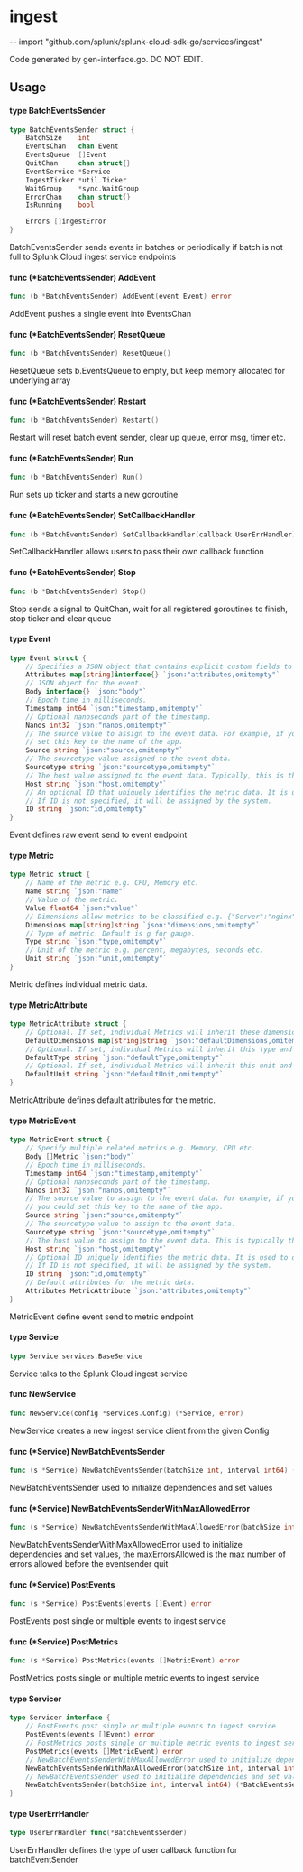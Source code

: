 # ingest
--
    import "github.com/splunk/splunk-cloud-sdk-go/services/ingest"

Code generated by gen-interface.go. DO NOT EDIT.

## Usage

#### type BatchEventsSender

```go
type BatchEventsSender struct {
	BatchSize    int
	EventsChan   chan Event
	EventsQueue  []Event
	QuitChan     chan struct{}
	EventService *Service
	IngestTicker *util.Ticker
	WaitGroup    *sync.WaitGroup
	ErrorChan    chan struct{}
	IsRunning    bool

	Errors []ingestError
}
```

BatchEventsSender sends events in batches or periodically if batch is not full
to Splunk Cloud ingest service endpoints

#### func (*BatchEventsSender) AddEvent

```go
func (b *BatchEventsSender) AddEvent(event Event) error
```
AddEvent pushes a single event into EventsChan

#### func (*BatchEventsSender) ResetQueue

```go
func (b *BatchEventsSender) ResetQueue()
```
ResetQueue sets b.EventsQueue to empty, but keep memory allocated for underlying
array

#### func (*BatchEventsSender) Restart

```go
func (b *BatchEventsSender) Restart()
```
Restart will reset batch event sender, clear up queue, error msg, timer etc.

#### func (*BatchEventsSender) Run

```go
func (b *BatchEventsSender) Run()
```
Run sets up ticker and starts a new goroutine

#### func (*BatchEventsSender) SetCallbackHandler

```go
func (b *BatchEventsSender) SetCallbackHandler(callback UserErrHandler)
```
SetCallbackHandler allows users to pass their own callback function

#### func (*BatchEventsSender) Stop

```go
func (b *BatchEventsSender) Stop()
```
Stop sends a signal to QuitChan, wait for all registered goroutines to finish,
stop ticker and clear queue

#### type Event

```go
type Event struct {
	// Specifies a JSON object that contains explicit custom fields to be defined at index time.
	Attributes map[string]interface{} `json:"attributes,omitempty"`
	// JSON object for the event.
	Body interface{} `json:"body"`
	// Epoch time in milliseconds.
	Timestamp int64 `json:"timestamp,omitempty"`
	// Optional nanoseconds part of the timestamp.
	Nanos int32 `json:"nanos,omitempty"`
	// The source value to assign to the event data. For example, if you are sending data from an app that you are developing,
	// set this key to the name of the app.
	Source string `json:"source,omitempty"`
	// The sourcetype value assigned to the event data.
	Sourcetype string `json:"sourcetype,omitempty"`
	// The host value assigned to the event data. Typically, this is the hostname of the client from which you are sending data.
	Host string `json:"host,omitempty"`
	// An optional ID that uniquely identifies the metric data. It is used to deduplicate the data if same data is set multiple times.
	// If ID is not specified, it will be assigned by the system.
	ID string `json:"id,omitempty"`
}
```

Event defines raw event send to event endpoint

#### type Metric

```go
type Metric struct {
	// Name of the metric e.g. CPU, Memory etc.
	Name string `json:"name"`
	// Value of the metric.
	Value float64 `json:"value"`
	// Dimensions allow metrics to be classified e.g. {"Server":"nginx", "Region":"us-west-1", ...}
	Dimensions map[string]string `json:"dimensions,omitempty"`
	// Type of metric. Default is g for gauge.
	Type string `json:"type,omitempty"`
	// Unit of the metric e.g. percent, megabytes, seconds etc.
	Unit string `json:"unit,omitempty"`
}
```

Metric defines individual metric data.

#### type MetricAttribute

```go
type MetricAttribute struct {
	// Optional. If set, individual Metrics will inherit these dimensions and can override any/all of them.
	DefaultDimensions map[string]string `json:"defaultDimensions,omitempty"`
	// Optional. If set, individual Metrics will inherit this type and can optionally override.
	DefaultType string `json:"defaultType,omitempty"`
	// Optional. If set, individual Metrics will inherit this unit and can optionally override.
	DefaultUnit string `json:"defaultUnit,omitempty"`
}
```

MetricAttribute defines default attributes for the metric.

#### type MetricEvent

```go
type MetricEvent struct {
	// Specify multiple related metrics e.g. Memory, CPU etc.
	Body []Metric `json:"body"`
	// Epoch time in milliseconds.
	Timestamp int64 `json:"timestamp,omitempty"`
	// Optional nanoseconds part of the timestamp.
	Nanos int32 `json:"nanos,omitempty"`
	// The source value to assign to the event data. For example, if you're sending data from an app you're developing,
	// you could set this key to the name of the app.
	Source string `json:"source,omitempty"`
	// The sourcetype value to assign to the event data.
	Sourcetype string `json:"sourcetype,omitempty"`
	// The host value to assign to the event data. This is typically the hostname of the client from which you're sending data.
	Host string `json:"host,omitempty"`
	// Optional ID uniquely identifies the metric data. It is used to deduplicate the data if same data is set multiple times.
	// If ID is not specified, it will be assigned by the system.
	ID string `json:"id,omitempty"`
	// Default attributes for the metric data.
	Attributes MetricAttribute `json:"attributes,omitempty"`
}
```

MetricEvent define event send to metric endpoint

#### type Service

```go
type Service services.BaseService
```

Service talks to the Splunk Cloud ingest service

#### func  NewService

```go
func NewService(config *services.Config) (*Service, error)
```
NewService creates a new ingest service client from the given Config

#### func (*Service) NewBatchEventsSender

```go
func (s *Service) NewBatchEventsSender(batchSize int, interval int64) (*BatchEventsSender, error)
```
NewBatchEventsSender used to initialize dependencies and set values

#### func (*Service) NewBatchEventsSenderWithMaxAllowedError

```go
func (s *Service) NewBatchEventsSenderWithMaxAllowedError(batchSize int, interval int64, maxErrorsAllowed int) (*BatchEventsSender, error)
```
NewBatchEventsSenderWithMaxAllowedError used to initialize dependencies and set
values, the maxErrorsAllowed is the max number of errors allowed before the
eventsender quit

#### func (*Service) PostEvents

```go
func (s *Service) PostEvents(events []Event) error
```
PostEvents post single or multiple events to ingest service

#### func (*Service) PostMetrics

```go
func (s *Service) PostMetrics(events []MetricEvent) error
```
PostMetrics posts single or multiple metric events to ingest service

#### type Servicer

```go
type Servicer interface {
	// PostEvents post single or multiple events to ingest service
	PostEvents(events []Event) error
	// PostMetrics posts single or multiple metric events to ingest service
	PostMetrics(events []MetricEvent) error
	// NewBatchEventsSenderWithMaxAllowedError used to initialize dependencies and set values, the maxErrorsAllowed is the max number of errors allowed before the eventsender quit
	NewBatchEventsSenderWithMaxAllowedError(batchSize int, interval int64, maxErrorsAllowed int) (*BatchEventsSender, error)
	// NewBatchEventsSender used to initialize dependencies and set values
	NewBatchEventsSender(batchSize int, interval int64) (*BatchEventsSender, error)
}
```


#### type UserErrHandler

```go
type UserErrHandler func(*BatchEventsSender)
```

UserErrHandler defines the type of user callback function for batchEventSender
